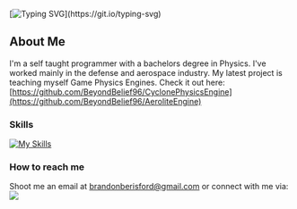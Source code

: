 [![Typing SVG](https://readme-typing-svg.herokuapp.com?font=Fira+Code&pause=&color=0CF70D&width=500&lines=I'm+Brandon.+Programmer+and+Pilot.)](https://git.io/typing-svg)


## About Me
I'm a self taught programmer with a bachelors degree in Physics. I've worked mainly in the defense and aerospace industry. My latest project is teaching myself Game Physics Engines. Check it out here: [https://github.com/BeyondBelief96/CyclonePhysicsEngine](https://github.com/BeyondBelief96/AeroliteEngine)

### Skills
[![My Skills](https://skillicons.dev/icons?i=visualstudio,cs,dotnet,cpp,visualstudio,typescript,aws,dynamodb,c,C&theme=light&perline=6)](https://skillicons.dev)

### How to reach me
Shoot me an email at brandonberisford@gmail.com or connect with me via:
<br/>
<a href="https://www.linkedin.com/in/brandon-berisford/">
 <img src="https://skillicons.dev/icons?i=linkedin,&perline=1" />
</a>
